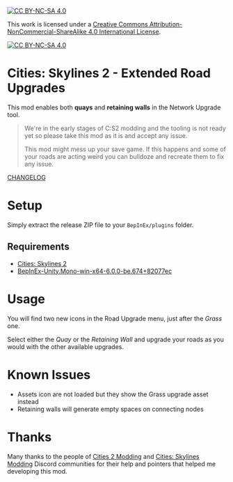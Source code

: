 ﻿[![CC BY-NC-SA 4.0][cc-by-nc-sa-shield]][cc-by-nc-sa]

This work is licensed under a
[Creative Commons Attribution-NonCommercial-ShareAlike 4.0 International License][cc-by-nc-sa].

[![CC BY-NC-SA 4.0][cc-by-nc-sa-image]][cc-by-nc-sa]

[cc-by-nc-sa]: http://creativecommons.org/licenses/by-nc-sa/4.0/
[cc-by-nc-sa-image]: https://licensebuttons.net/l/by-nc-sa/4.0/88x31.png
[cc-by-nc-sa-shield]: https://img.shields.io/badge/License-CC%20BY--NC--SA%204.0-lightgrey.svg

# Cities: Skylines 2 - Extended Road Upgrades

This mod enables both **quays** and **retaining walls** in the Network Upgrade tool.

> We're in the early stages of C:S2 modding and the tooling is not ready yet so please take this mod as it is and accept any issue.
>
> This mod might mess up your save game. If this happens and some of your roads are acting weird you can bulldoze and recreate them to fix any issue.

[CHANGELOG](./CHANGELOG.md)

# Setup

Simply extract the release ZIP file to your `BepInEx/plugins` folder.

## Requirements

- [Cities: Skylines 2](https://store.steampowered.com/app/949230/Cities_Skylines_II/)
- [BepInEx-Unity.Mono-win-x64-6.0.0-be.674+82077ec](https://builds.bepinex.dev/projects/bepinex_be)

# Usage

You will find two new icons in the Road Upgrade menu, just after the _Grass_ one.

Select either the _Quay_ or the _Retaining Wall_ and upgrade your roads as you would with the other available upgrades.

# Known Issues

- Assets icon are not loaded but they show the Grass upgrade asset instead
- Retaining walls will generate empty spaces on connecting nodes

# Thanks

Many thanks to the people of [Cities 2 Modding](https://discord.gg/DZaSSnRG) and [Cities: Skylines Modding](https://discord.gg/ey6kT5kf) Discord
communities for their help and pointers that helped me developing this mod.
